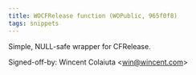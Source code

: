 ```yaml
---
title: WOCFRelease function (WOPublic, 965f0f8)
tags: snippets
---
```


Simple, NULL-safe wrapper for CFRelease.

Signed-off-by: Wincent Colaiuta &lt;win@wincent.com&gt;

